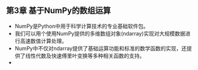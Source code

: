 ## 第3章 基于NumPy的数组运算
- NumPy是Python中用于科学计算技术的专业基础软件包。
- 我们可以用个使用NumPy提供的多维数组对象(ndarray)实现对大规模数据进行高速数值计算处理。
- NumPy中不仅对ndarray提供了基础运算功能和标准的数学函数的实现，还提供了线性代数及快速傅里叶变换等多种相关函数的支持。
- 